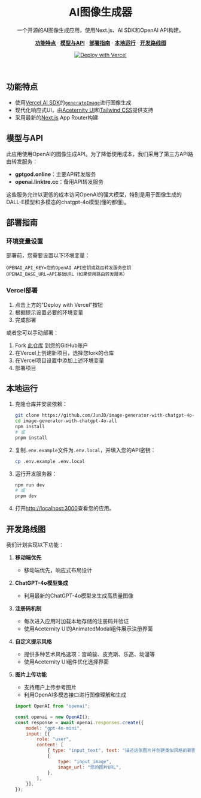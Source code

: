 <p align="center">
  <h1 align="center">AI图像生成器</h1>
</p>

<p align="center">
  一个开源的AI图像生成应用，使用Next.js、AI SDK和OpenAI API构建。
</p>

<p align="center">
  <a href="#功能特点"><strong>功能特点</strong></a> ·
  <a href="#模型与API"><strong>模型与API</strong></a> ·
  <a href="#部署指南"><strong>部署指南</strong></a> ·
  <a href="#本地运行"><strong>本地运行</strong></a> ·
  <a href="#开发路线图"><strong>开发路线图</strong></a>
</p>

<p align="center">
  <a href="https://vercel.com/new/clone?repository-url=https%3A%2F%2Fgithub.com%2FJunJD%2Fimage-generator-with-chatgpt-4o-all&env=OPENAI_API_KEY,OPENAI_BASE_URL&project-name=ai-image-generator&repo-name=ai-image-generator">
    <img src="https://vercel.com/button" alt="Deploy with Vercel"/>
  </a>
</p>
<br/>

## 功能特点

- 使用[Vercel AI SDK](https://sdk.vercel.ai/docs)的[`generateImage`](https://sdk.vercel.ai/docs/reference/ai-sdk-core/generate-image)进行图像生成
- 现代化响应式UI，由[Aceternity UI](https://ui.aceternity.com/components)和[Tailwind CSS](https://tailwindcss.com)提供支持
- 采用最新的[Next.js](https://nextjs.org) App Router构建

## 模型与API

此应用使用OpenAI的图像生成API。为了降低使用成本，我们采用了第三方API路由转发服务：

- **gptgod.online**：主要API转发服务
- **openai.linktre.cc**：备用API转发服务

这些服务允许以更低的成本访问OpenAI的强大模型，特别是用于图像生成的DALL-E模型和多模态的chatgpt-4o模型(懂的都懂)。

## 部署指南

### 环境变量设置

部署前，您需要设置以下环境变量：

```
OPENAI_API_KEY=您的OpenAI API密钥或路由转发服务密钥
OPENAI_BASE_URL=API基础URL（如果使用路由转发服务）
```

### Vercel部署

1. 点击上方的"Deploy with Vercel"按钮
2. 根据提示设置必要的环境变量
3. 完成部署

或者您可以手动部署：

1. Fork [此仓库](https://github.com/JunJD/image-generator-with-chatgpt-4o-all) 到您的GitHub账户
2. 在Vercel上创建新项目，选择您fork的仓库
3. 在Vercel项目设置中添加上述环境变量
4. 部署项目

## 本地运行

1. 克隆仓库并安装依赖：
   ```bash
   git clone https://github.com/JunJD/image-generator-with-chatgpt-4o-all.git
   cd image-generator-with-chatgpt-4o-all
   npm install
   # 或
   pnpm install
   ```

2. 复制`.env.example`文件为`.env.local`，并填入您的API密钥：
   ```bash
   cp .env.example .env.local
   ```

3. 运行开发服务器：
   ```bash
   npm run dev
   # 或
   pnpm dev
   ```

4. 打开[http://localhost:3000](http://localhost:3000)查看您的应用。

## 开发路线图

我们计划实现以下功能：

1. **移动端优先**
   - 移动端优先，响应式布局设计

2. **ChatGPT-4o模型集成**
   - 利用最新的ChatGPT-4o模型来生成高质量图像

3. **注册码机制**
   - 每次进入应用时加载本地存储的注册码并验证
   - 使用Aceternity UI的AnimatedModal组件展示注册界面

4. **自定义提示风格**
   - 提供多种艺术风格选项：宫崎骏、皮克斯、乐高、动漫等
   - 使用Aceternity UI组件优化选择界面

5. **图片上传功能**
   - 支持用户上传参考图片
   - 利用OpenAI多模态接口进行图像理解和生成
   ```javascript
   import OpenAI from "openai";

   const openai = new OpenAI();
   const response = await openai.responses.create({
       model: "gpt-4o-mini",
       input: [{
           role: "user",
           content: [
               { type: "input_text", text: "描述这张图片并创建类似风格的新图像" },
               {
                   type: "input_image",
                   image_url: "您的图片URL",
               },
           ],
       }],
   });
   ```